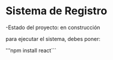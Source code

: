 <h1> Sistema de Registro </h1>

-Estado del proyecto: en construcción

para ejecutar el sistema, debes poner:

'''npm install react```
